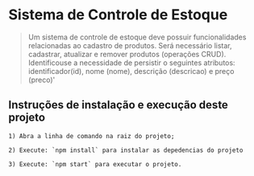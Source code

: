 # Sistema de Controle de Estoque

>Um sistema de controle de estoque deve possuir funcionalidades relacionadas ao cadastro de
>produtos. Será necessário listar, cadastrar, atualizar e remover produtos (operações CRUD).
>Identificou­se a necessidade de persistir o seguintes atributos: identificador(id), nome (nome),
>descrição (descricao) e preço (preco)'

## Instruções de instalação e execução deste projeto

    1) Abra a linha de comando na raiz do projeto;

    2) Execute: `npm install` para instalar as depedencias do projeto
    
    3) Execute: `npm start` para executar o projeto.

